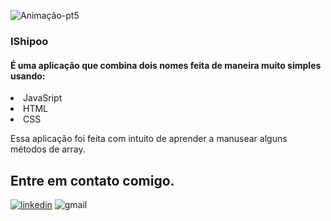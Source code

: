 ![Animação-pt5](https://user-images.githubusercontent.com/86725282/172069482-2f66df43-e0f5-48ac-970c-e1b41e18b36f.gif)

### IShipoo
<h4>É uma aplicação que combina dois nomes feita de maneira muito simples usando:</h4>
<li>JavaSript</li>
<li>HTML</li>
<li>CSS</li>


<p>Essa aplicação foi feita com intuito de aprender a manusear alguns métodos de array. </p>


## Entre em contato comigo.
[![linkedin](https://img.shields.io/badge/LinkedIn-0077B5?style=for-the-badge&logo=linkedin&logoColor=white)](https://www.linkedin.com/in/maikon-alexandre)
![gmail](https://img.shields.io/badge/Gmail-D14836?style=for-the-badge&logo=gmail&logoColor=white)


